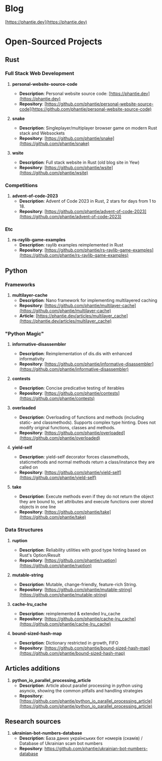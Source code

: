 # Blog

[https://phantie.dev](https://phantie.dev)

# Open-Sourced Projects

## Rust

### Full Stack Web Development

1. **personal-website-source-code**  
   - **Description**: Personal website source code: [https://phantie.dev](https://phantie.dev)  
   - **Repository**: [https://github.com/phantie/personal-website-source-code](https://github.com/phantie/personal-website-source-code)

2. **snake**  
   - **Description**: Singleplayer/multiplayer browser game on modern Rust stack and Websockets  
   - **Repository**: [https://github.com/phantie/snake](https://github.com/phantie/snake)

3. **wsite**  
   - **Description**: Full stack website in Rust (old blog site in Yew)  
   - **Repository**: [https://github.com/phantie/wsite](https://github.com/phantie/wsite)

### Competitions

1. **advent-of-code-2023**  
   - **Description**: Advent of Code 2023 in Rust, 2 stars for days from 1 to 18.  
   - **Repository**: [https://github.com/phantie/advent-of-code-2023](https://github.com/phantie/advent-of-code-2023)

### Etc

<!--- 1. **ow_matchmaking_queue**  
   - **Description**: Implementation of a matchmaking queue  
   - **Repository**: [https://github.com/phantie/ow_matchmaking_queue](https://github.com/phantie/ow_matchmaking_queue)

2. **con**  
   - **Description**: Exploratory project, with aim to define limits of using semantic connections between objects in systems.  
   - **Repository**: [https://github.com/phantie/con](https://github.com/phantie/con)
-->

1. **rs-raylib-game-examples**  
   - **Description**: raylib examples reimplemented in Rust  
   - **Repository**: [https://github.com/phantie/rs-raylib-game-examples](https://github.com/phantie/rs-raylib-game-examples)

## Python

### Frameworks

1. **multilayer-cache**  
   - **Description**: Nano framework for implementing multilayered caching  
   - **Repository**: [https://github.com/phantie/multilayer-cache](https://github.com/phantie/multilayer-cache)
   - **Article**: [https://phantie.dev/articles/multilayer_cache](https://phantie.dev/articles/multilayer_cache)

### "Python Magic"

1. **informative-disassembler**  
   - **Description**: Reimplementation of dis.dis with enhanced informativity  
   - **Repository**: [https://github.com/phantie/informative-disassembler](https://github.com/phantie/informative-disassembler)

2. **contests**  
   - **Description**: Concise predicative testing of iterables  
   - **Repository**: [https://github.com/phantie/contests](https://github.com/phantie/contests)

3. **overloaded**  
   - **Description**: Overloading of functions and methods (including static- and classmethods). Supports complex type hinting. Does not modify original functions, classes and methods.  
   - **Repository**: [https://github.com/phantie/overloaded](https://github.com/phantie/overloaded)

4. **yield-self**  
   - **Description**: yield-self decorator forces classmethods, staticmethods and normal methods return a class/instance they are called on  
   - **Repository**: [https://github.com/phantie/yield-self](https://github.com/phantie/yield-self)

5. **take**  
   - **Description**: Execute methods even if they do not return the object they are bound to, set attributes and execute functions over stored objects in one line  
   - **Repository**: [https://github.com/phantie/take](https://github.com/phantie/take)

### Data Structures

1. **ruption**  
   - **Description**: Reliability utilities with good type hinting based on Rust's Option/Result  
   - **Repository**: [https://github.com/phantie/ruption](https://github.com/phantie/ruption)

2. **mutable-string**  
   - **Description**: Mutable, change-friendly, feature-rich String.  
   - **Repository**: [https://github.com/phantie/mutable-string](https://github.com/phantie/mutable-string)

3. **cache-lru_cache**  
   - **Description**: reimplemented & extended lru_cache  
   - **Repository**: [https://github.com/phantie/cache-lru_cache](https://github.com/phantie/cache-lru_cache)

4. **bound-sized-hash-map**  
   - **Description**: Dictionary restricted in growth, FIFO  
   - **Repository**: [https://github.com/phantie/bound-sized-hash-map](https://github.com/phantie/bound-sized-hash-map)
## Articles additions

1. **python_io_parallel_processing_article**  
   - **Description**: Article about parallel processing in python using asyncio, showing the common pitfalls and handling strategies  
   - **Repository**: [https://github.com/phantie/python_io_parallel_processing_article](https://github.com/phantie/python_io_parallel_processing_article)

## Research sources

1. **ukrainian-bot-numbers-database**
   - **Description**: База даних українських бот номерів (скамів) / Database of Ukrainian scam bot numbers
   - **Repository**: https://github.com/phantie/ukrainian-bot-numbers-database
